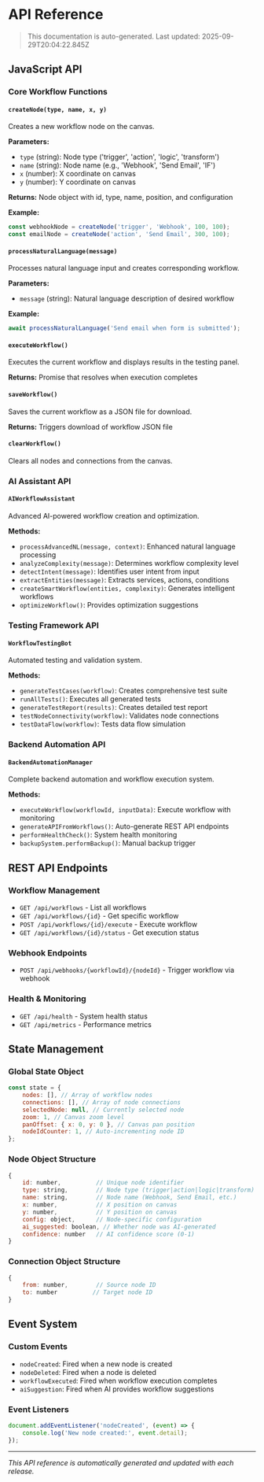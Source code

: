 # API Reference

> This documentation is auto-generated. Last updated: 2025-09-29T20:04:22.845Z

## JavaScript API

### Core Workflow Functions

#### `createNode(type, name, x, y)`

Creates a new workflow node on the canvas.

**Parameters:**

- `type` (string): Node type ('trigger', 'action', 'logic', 'transform')
- `name` (string): Node name (e.g., 'Webhook', 'Send Email', 'IF')
- `x` (number): X coordinate on canvas
- `y` (number): Y coordinate on canvas

**Returns:** Node object with id, type, name, position, and configuration

**Example:**

```javascript
const webhookNode = createNode('trigger', 'Webhook', 100, 100);
const emailNode = createNode('action', 'Send Email', 300, 100);
```

#### `processNaturalLanguage(message)`

Processes natural language input and creates corresponding workflow.

**Parameters:**

- `message` (string): Natural language description of desired workflow

**Example:**

```javascript
await processNaturalLanguage('Send email when form is submitted');
```

#### `executeWorkflow()`

Executes the current workflow and displays results in the testing panel.

**Returns:** Promise that resolves when execution completes

#### `saveWorkflow()`

Saves the current workflow as a JSON file for download.

**Returns:** Triggers download of workflow JSON file

#### `clearWorkflow()`

Clears all nodes and connections from the canvas.

### AI Assistant API

#### `AIWorkflowAssistant`

Advanced AI-powered workflow creation and optimization.

**Methods:**

- `processAdvancedNL(message, context)`: Enhanced natural language processing
- `analyzeComplexity(message)`: Determines workflow complexity level
- `detectIntent(message)`: Identifies user intent from input
- `extractEntities(message)`: Extracts services, actions, conditions
- `createSmartWorkflow(entities, complexity)`: Generates intelligent workflows
- `optimizeWorkflow()`: Provides optimization suggestions

### Testing Framework API

#### `WorkflowTestingBot`

Automated testing and validation system.

**Methods:**

- `generateTestCases(workflow)`: Creates comprehensive test suite
- `runAllTests()`: Executes all generated tests
- `generateTestReport(results)`: Creates detailed test report
- `testNodeConnectivity(workflow)`: Validates node connections
- `testDataFlow(workflow)`: Tests data flow simulation

### Backend Automation API

#### `BackendAutomationManager`

Complete backend automation and workflow execution system.

**Methods:**

- `executeWorkflow(workflowId, inputData)`: Execute workflow with monitoring
- `generateAPIFromWorkflows()`: Auto-generate REST API endpoints
- `performHealthCheck()`: System health monitoring
- `backupSystem.performBackup()`: Manual backup trigger

## REST API Endpoints

### Workflow Management

- `GET /api/workflows` - List all workflows
- `GET /api/workflows/{id}` - Get specific workflow
- `POST /api/workflows/{id}/execute` - Execute workflow
- `GET /api/workflows/{id}/status` - Get execution status

### Webhook Endpoints

- `POST /api/webhooks/{workflowId}/{nodeId}` - Trigger workflow via webhook

### Health & Monitoring

- `GET /api/health` - System health status
- `GET /api/metrics` - Performance metrics

## State Management

### Global State Object

```javascript
const state = {
	nodes: [], // Array of workflow nodes
	connections: [], // Array of node connections
	selectedNode: null, // Currently selected node
	zoom: 1, // Canvas zoom level
	panOffset: { x: 0, y: 0 }, // Canvas pan position
	nodeIdCounter: 1, // Auto-incrementing node ID
};
```

### Node Object Structure

```javascript
{
    id: number,          // Unique node identifier
    type: string,        // Node type (trigger|action|logic|transform)
    name: string,        // Node name (Webhook, Send Email, etc.)
    x: number,           // X position on canvas
    y: number,           // Y position on canvas
    config: object,      // Node-specific configuration
    ai_suggested: boolean, // Whether node was AI-generated
    confidence: number   // AI confidence score (0-1)
}
```

### Connection Object Structure

```javascript
{
    from: number,        // Source node ID
    to: number          // Target node ID
}
```

## Event System

### Custom Events

- `nodeCreated`: Fired when a new node is created
- `nodeDeleted`: Fired when a node is deleted
- `workflowExecuted`: Fired when workflow execution completes
- `aiSuggestion`: Fired when AI provides workflow suggestions

### Event Listeners

```javascript
document.addEventListener('nodeCreated', (event) => {
	console.log('New node created:', event.detail);
});
```

---

_This API reference is automatically generated and updated with each release._
